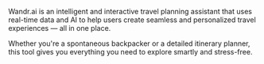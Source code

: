 Wandr.ai is an intelligent and interactive travel planning assistant that uses real-time data and AI to help users create seamless and personalized travel experiences — all in one place.

Whether you're a spontaneous backpacker or a detailed itinerary planner, this tool gives you everything you need to explore smartly and stress-free.

